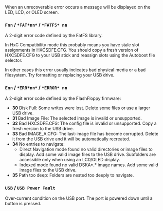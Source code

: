 When an unrecoverable error occurs a message will be displayed on the
LED, LCD, or OLED screen.

### `Fnn` / `*FAT*nn*` / `*FATFS* nn`

A 2-digit error code defined by the FatFS library.

In HxC Compatibility mode this probably means you have stale slot
assignments in HXCSDFE.CFG. You should copy a fresh version of
HXCSDFE.CFG to your USB stick and reassign slots using the Autoboot
file selector.

In other cases this error usually indicates bad physical media or a bad
filesystem. Try formatting or replacing your USB drive.

### `Enn` / `*ERR*nn*` / `*ERROR* nn`

A 2-digit error code defined by the FlashFloppy firmware:
- **30** Disk Full: Some writes were lost. Delete some files or use a
  larger USB drive.
- **31** Bad Image File: The selected image is invalid or
  unsupported.
- **32** Bad HXCSDFE.CFG: The config file is invalid or unsupported.
  Copy a fresh version to the USB drive.
- **33** Bad IMAGE_A.CFG: The last-image file has become corrupted.
  Delete it from the USB drive and it will be automatically recreated.
- **34** No entries to navigate:
  - Direct Navigation mode found no valid directories or image files
  to display. Add some valid image files to the USB drive. Subfolders
  are accessible only when using an LCD/OLED display.
  - Indexed mode found no valid DSKA\*.\* image names. Add some valid
  image files to the USB drive.
- **35** Path too deep: Folders are nested too deeply to navigate.

### `USB` / `USB Power Fault`

Over-current condition on the USB port. The port is powered down until
a button is pressed.
